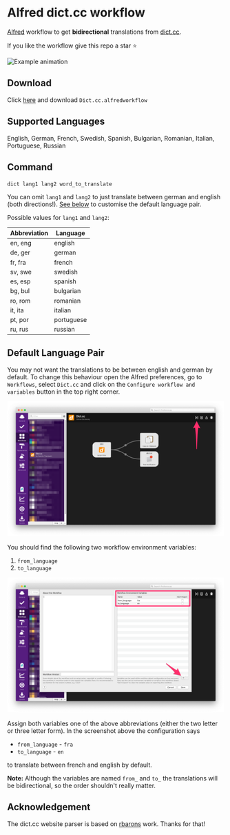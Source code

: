 # Alfred dict.cc workflow

[Alfred](https://www.alfredapp.com/) workflow to get **bidirectional** translations from [dict.cc](http//dict.cc).

If you like the workflow give this repo a star ⭐

![Example animation](alfred-dict.cc-example.gif)

## Download

Click [here](https://github.com/dennis-tra/alfred-dict.cc-workflow/releases/tag/1.1.0) and download `Dict.cc.alfredworkflow`

## Supported Languages

English, German, French, Swedish, Spanish, Bulgarian, Romanian, Italian, Portuguese, Russian

## Command

`dict lang1 lang2 word_to_translate`

You can omit `lang1` and `lang2` to just translate between german and english (both directions!). [See below](#default-language-pair) to customise the default language pair.

Possible values for `lang1` and `lang2`:

| Abbreviation | Language   |
| ------------ | ---------- |
| en, eng      | english    |
| de, ger      | german     |
| fr, fra      | french     |
| sv, swe      | swedish    |
| es, esp      | spanish    |
| bg, bul      | bulgarian  |
| ro, rom      | romanian   |
| it, ita      | italian    |
| pt, por      | portuguese |
| ru, rus      | russian    |

## Default Language Pair

You may not want the translations to be between english and german by default. To change this behaviour open the Alfred preferences, go to `Workflows`, select `Dict.cc` and click on the `Configure workflow and variables` button in the top right corner.

![Default language setup step 1](default_language_step_1.png)

You should find the following two workflow environment variables:

1. `from_language`
2. `to_language`

![Default language setup step 2](default_language_step_2.png)

Assign both variables one of the above abbreviations (either the two letter or three letter form). In the screenshot above the configuration says

* `from_language` - `fra`
* `to_language` - `en`

to translate between french and english by default.

**Note:** Although the variables are named `from_` and `to_` the translations will be bidirectional, so the order shouldn't really matter.

## Acknowledgement

The dict.cc website parser is based on [rbarons](https://github.com/rbaron/dict.cc.py) work. Thanks for that!
